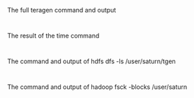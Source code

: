 The full teragen command and output

```


```

The result of the time command

```


```


The command and output of hdfs dfs -ls /user/saturn/tgen

```


```


The command and output of hadoop fsck -blocks /user/saturn


```


```
